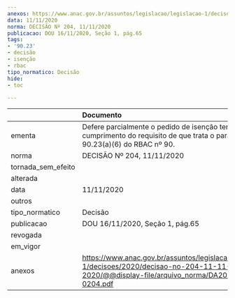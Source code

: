 ```yaml
---
anexos: https://www.anac.gov.br/assuntos/legislacao/legislacao-1/decisoes/2020/decisao-no-204-11-11-2020/@@display-file/arquivo_norma/DA2020-0204.pdf
data: 11/11/2020
norma: DECISÃO Nº 204, 11/11/2020
publicacao: DOU 16/11/2020, Seção 1, pág.65
tags:
- '90.23'
- decisão
- isenção
- rbac
tipo_normatico: Decisão
hide: 
- toc 
 
---
```


|                    | Documento                                                                                                                                     |
|:-------------------|:----------------------------------------------------------------------------------------------------------------------------------------------|
| ementa             | Defere parcialmente o pedido de isenção temporária de cumprimento do requisito de que trata o parágrafo 90.23(a)(6) do RBAC nº 90.            |
| norma              | DECISÃO Nº 204, 11/11/2020                                                                                                                    |
| tornada_sem_efeito |                                                                                                                                               |
| alterada           |                                                                                                                                               |
| data               | 11/11/2020                                                                                                                                    |
| outros             |                                                                                                                                               |
| tipo_normatico     | Decisão                                                                                                                                       |
| publicacao         | DOU 16/11/2020, Seção 1, pág.65                                                                                                               |
| revogada           |                                                                                                                                               |
| em_vigor           |                                                                                                                                               |
| anexos             | https://www.anac.gov.br/assuntos/legislacao/legislacao-1/decisoes/2020/decisao-no-204-11-11-2020/@@display-file/arquivo_norma/DA2020-0204.pdf |